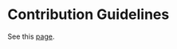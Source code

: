 # Contribution Guidelines

See this [page](https://github.com/HL2-Mods-Legacy-Project/poc-hl2-legacy-docs/blob/master/docs/mod-repositories.md).